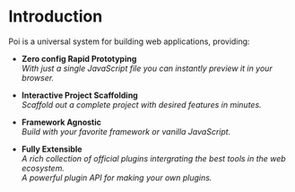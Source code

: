 # Introduction

Poi is a universal system for building web applications, providing: 

- __Zero config Rapid Prototyping__<br>
  _With just a single JavaScript file you can instantly preview it in your browser._

- __Interactive Project Scaffolding__<br>
  _Scaffold out a complete project with desired features in minutes._

- __Framework Agnostic__<br>
  _Build with your favorite framework or vanilla JavaScript._

- __Fully Extensible__<br>
  _A rich collection of official plugins intergrating the best tools in the web ecosystem._<br>
  _A powerful plugin API for making your own plugins._
